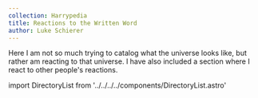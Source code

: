 ```yaml
---
collection: Harrypedia
title: Reactions to the Written Word
author: Luke Schierer
---
```


Here I am not so much trying to catalog what the universe looks like, but rather am reacting to that universe. I have also included a section where I react to other people's reactions.

import DirectoryList from '../../../../components/DirectoryList.astro'

<DirectoryList recurse="false"/>

